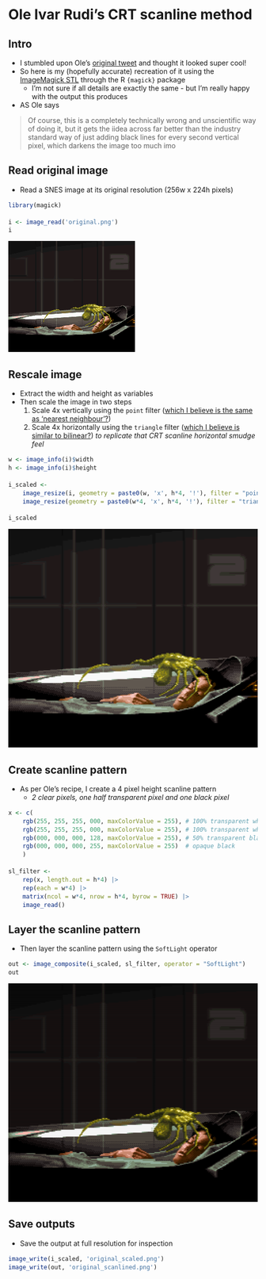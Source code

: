 
<!-- README.md is generated from README.Rmd. Please edit that file -->

# Ole Ivar Rudi’s CRT scanline method

## Intro

-   I stumbled upon Ole’s [original
    tweet](https://twitter.com/oleivarrudi/status/895665025251123201?s=20)
    and thought it looked super cool!
-   So here is my (hopefully accurate) recreation of it using the
    [ImageMagick STL](https://www.imagemagick.org/Magick++/STL.html)
    through the R `{magick}` package
    -   I’m not sure if all details are exactly the same - but I’m
        really happy with the output this produces
-   AS Ole says

> Of course, this is a completely technically wrong and unscientific way
> of doing it, but it gets the iidea across far better than the industry
> standard way of just adding black lines for every second vertical
> pixel, which darkens the image too much imo

## Read original image

-   Read a SNES image at its original resolution (256w x 224h pixels)

``` r
library(magick)

i <- image_read('original.png')
i
```

<img src="README_files/figure-gfm/unnamed-chunk-2-1.png" width="256" />

## Rescale image

-   Extract the width and height as variables
-   Then scale the image in two steps
    1.  Scale 4x vertically using the `point` filter ([which I believe
        is the same as ‘nearest
        neighbour’?](https://legacy.imagemagick.org/Usage/filter/#point))
    2.  Scale 4x horizontally using the `triangle` filter ([which I
        believe is similar to
        bilinear?](https://legacy.imagemagick.org/Usage/filter/#triangle))
        *to replicate that CRT scanline horizontal smudge feel*

``` r
w <- image_info(i)$width
h <- image_info(i)$height

i_scaled <-
    image_resize(i, geometry = paste0(w, 'x', h*4, '!'), filter = "point") |> 
    image_resize(geometry = paste0(w*4, 'x', h*4, '!'), filter = "triangle")

i_scaled
```

<img src="README_files/figure-gfm/unnamed-chunk-3-1.png" width="1024" />

## Create scanline pattern

-   As per Ole’s recipe, I create a 4 pixel height scanline pattern
    -   *2 clear pixels, one half transparent pixel and one black pixel*

``` r
x <- c(
    rgb(255, 255, 255, 000, maxColorValue = 255), # 100% transparent white
    rgb(255, 255, 255, 000, maxColorValue = 255), # 100% transparent white
    rgb(000, 000, 000, 128, maxColorValue = 255), # 50% transparent black
    rgb(000, 000, 000, 255, maxColorValue = 255)  # opaque black
    )

sl_filter <-
    rep(x, length.out = h*4) |> 
    rep(each = w*4) |> 
    matrix(ncol = w*4, nrow = h*4, byrow = TRUE) |> 
    image_read()
```

## Layer the scanline pattern

-   Then layer the scanline pattern using the `SoftLight` operator

``` r
out <- image_composite(i_scaled, sl_filter, operator = "SoftLight")
out
```

<img src="README_files/figure-gfm/unnamed-chunk-5-1.png" width="1024" />

## Save outputs

-   Save the output at full resolution for inspection

``` r
image_write(i_scaled, 'original_scaled.png')
image_write(out, 'original_scanlined.png')
```
